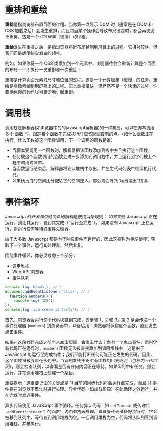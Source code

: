 # 重排和重绘

**重排**是指浏览器布置页面的过程。当你第一次显示 DOM 时（通常是在 DOM 和 CSS 加载之后）会发生重排，而且每当某个操作会导致布局改变时，都会再次发生重排。这是一个*代价很高*（缓慢）的过程。

**重绘**发生在重排之后，是指浏览器将新布局绘制到屏幕上的过程。它相对较快，但我们还是想限制它发生的频率。

例如，如果你将一个 CSS 类添加到一个元素中，浏览器往往会重新计算整个页面的布局——即执行一次重排和一次重绘！

重排是计算页面元素的尺寸和位置的过程。这是一个计算密集（缓慢）的任务。重绘是将像素绘制到屏幕上的过程。它比重排要快，但仍然不是一个快速的过程。你要确保你的代码尽可能少地引起重排。

# 调用栈

调用栈是解析器(如浏览器中的的javascript解析器)的一种机制，可以在脚本调用多个 [函数](https://developer.mozilla.org/en-US/docs/Glossary/function) 时，跟踪每个函数在完成执行时应该返回控制的点。（如什么函数正在执行，什么函数被这个函数调用，下一个调用的函数是谁）

- 当脚本要调用一个函数时，解析器把该函数添加到栈中并且执行这个函数。
- 任何被这个函数调用的函数会进一步添加到调用栈中，并且运行到它们被上个程序调用的位置。
- 当函数运行结束后，解释器将它从堆栈中取出，并在主代码列表中继续执行代码。
- 如果栈占用的空间比分配给它的空间还大，那么则会导致“堆栈溢出”错误。

# 事件循环

Javascript 的*并发模型*最简单的解释是使用两条规则： 如果某些 Javascript 正在运行，则让其运行，直到其完成（“运行至完成”）。 如果没有 Javascript 正在运行，则运行任何等待的事件处理器。

由于大多数 Javascript 都是为了响应事件而运行的，因此这被称为*事件循环*：获取下一个事件，运行其处理器，然后重复。

围绕事件循环，你必须考虑三个部分：

- 调用堆栈
- Web API/浏览器
- 事件队列

```js
console.log('howdy'); // 1
document.addEventListener('click', // 2
  function numbers() {
    console.log('123');
});
console.log('ice cream is tasty'); // 3
```

首先，浏览器会运行这个代码块直到完成，即步骤 1、2 和 3。第 2 步会传递一个事件处理器 (`numbers`) 到浏览器中，以备后用：浏览器将保留这个函数，直到发生点击事件。

如果在这段代码完成之前有人点击页面，会发生什么？当有一个点击事件，同时仍有代码正在运行时，`numbers` 函数无法被直接添加到调用堆栈中，这是由于 JavaScript 的运行至完成特性；我们不能打断任何可能正在发生的代码。因此，这个函数将被放置在队列中。当调用堆栈中的所有函数均已完成时（也称为*空闲时间*），则会检查队列，以查看是否有任何内容正在等待。如果队列中有任务，则会运行，并在调用堆栈上创建一个条目。

重要提示：这里要记住的关键点是 1) 当前的同步代码将会运行至完成，而且 2) 事件将在浏览器不繁忙时进行处理。异步代码（如加载图像）在此循环之外运行，并在完成时发送事件。

异步代码使用 JavaScript 事件循环。任何异步代码（如 `setTimeout` 或传递给 `.addEventListener()` 的函数）均由浏览器处理。当异步代码准备好执行时，它会被移到队列中，等待直到调用堆栈为空。一旦调用堆栈为空，代码将从队列移到调用堆栈，并被执行。

